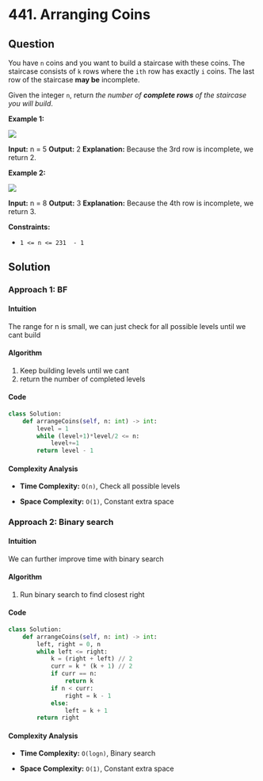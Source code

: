 
# 441. Arranging Coins

## Question

You have  `n`  coins and you want to build a staircase with these coins. The staircase consists of  `k`  rows where the  `ith`  row has exactly  `i`  coins. The last row of the staircase  **may be**  incomplete.

Given the integer  `n`, return  _the number of  **complete rows**  of the staircase you will build_.

**Example 1:**

![](https://assets.leetcode.com/uploads/2021/04/09/arrangecoins1-grid.jpg)

**Input:** n = 5
**Output:** 2
**Explanation:** Because the 3rd row is incomplete, we return 2.

**Example 2:**

![](https://assets.leetcode.com/uploads/2021/04/09/arrangecoins2-grid.jpg)

**Input:** n = 8
**Output:** 3
**Explanation:** Because the 4th row is incomplete, we return 3.

**Constraints:**

- `1 <= n <= 231  - 1`

## Solution

### Approach 1: BF

#### Intuition

The range for n is small, we can just check for all possible levels until we cant build

#### Algorithm

1. Keep building levels until we cant
2. return the number of completed levels

#### Code

```python
class Solution:
    def arrangeCoins(self, n: int) -> int:
        level = 1
        while (level+1)*level/2 <= n:
            level+=1
        return level - 1    
```

#### Complexity Analysis

- **Time Complexity:**  `O(n)`,  Check all possible levels

- **Space Complexity:**  `O(1)`, Constant extra space

### Approach 2: Binary search

#### Intuition

We can further improve time with binary search

#### Algorithm

1. Run binary search to find closest right

#### Code

```python
class Solution:
    def arrangeCoins(self, n: int) -> int:
        left, right = 0, n
        while left <= right:
            k = (right + left) // 2
            curr = k * (k + 1) // 2
            if curr == n:
                return k
            if n < curr:
                right = k - 1
            else:
                left = k + 1
        return right
```

#### Complexity Analysis

- **Time Complexity:**  `O(logn)`,  Binary search

- **Space Complexity:**  `O(1)`, Constant extra space
